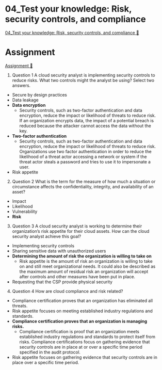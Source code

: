 # 04_Test your knowledge: Risk, security controls, and compliance

[04_Test your knowledge: Risk, security controls, and compliance &#128279;](https://www.coursera.org/learn/strategies-for-cloud-security-risk-management/assignment-submission/1rt2k/test-your-knowledge-risk-security-controls-and-compliance)

# Assignment

[Assignment 🔗](https://www.coursera.org/learn/strategies-for-cloud-security-risk-management/assignment-submission/1rt2k/test-your-knowledge-risk-security-controls-and-compliance/attempt)

1.  Question 1
    A cloud security analyst is implementing security controls to reduce risks. What two controls might the analyst be using? Select two answers.

- Secure by design practices
- Data leakage
- **Data encryption**
  - Security controls, such as two-factor authentication and data encryption, reduce the impact or likelihood of threats to reduce risk. If an organization encrypts data, the impact of a potential breach is reduced because the attacker cannot access the data without the key.
- **Two-factor authentication**
  - Security controls, such as two-factor authentication and data encryption, reduce the impact or likelihood of threats to reduce risk. Organizations use two factor authentication in order to reduce the likelihood of a threat actor accessing a network or system if the threat actor steals a password and tries to use it to impersonate a user.
- Risk appetite

2. Question 2
   What is the term for the measure of how much a situation or circumstance affects the confidentiality, integrity, and availability of an asset?

- Impact
- Likelihood
- Vulnerability
- **Risk**

3. Question 3
   A cloud security analyst is working to determine their organization’s risk appetite for their cloud assets. How can the cloud security analyst achieve this goal?

- Implementing security controls
- Sharing sensitive data with unauthorized users
- **Determining the amount of risk the organization is willing to take on**
  - Risk appetite is the amount of risk an organization is willing to take on and still meet organizational needs. It could also be described as the maximum amount of residual risk an organization will accept after controls and other measures have been put in place.
- Requesting that the CSP provide physical security

4. Question 4
   How are cloud compliance and risk related?

- Compliance certification proves that an organization has eliminated all threats.
- Risk appetite focuses on meeting established industry regulations and standards.
- **Compliance certification proves that an organization is managing risks.**
  - Compliance certification is proof that an organization meets established industry regulations and standards to protect itself from risks. Compliance certifications focus on gathering evidence that security controls are in place at or over a specific time period specified in the audit protocol.
- Risk appetite focuses on gathering evidence that security controls are in place over a specific time period.
